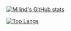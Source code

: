[![Milind's GitHub stats](https://github-readme-stats.vercel.app/api?username=milindmadhukar&count_private=true&show_icons=true&theme=radical)](https://github.com/milindmadhukar/github-readme-stats)

[![Top Langs](https://github-readme-stats.vercel.app/api/top-langs/?username=milindmadhukar&count_private=true&theme=radical&hide=HTML,TeX,Vim_Script)](https://github.com/anuraghazra/github-readme-stats)

<!--
**milindmadhukar/milindmadhukar** is a ✨ _special_ ✨ repository because its `README.md` (this file) appears on your GitHub profile.

Here are some ideas to get you started:

- 🔭 I’m currently working on ...
- 🌱 I’m currently learning ...
- 👯 I’m looking to collaborate on ...
- 🤔 I’m looking for help with ...
- 💬 Ask me about ...
- 📫 How to reach me: ...
- 😄 Pronouns: ...
- ⚡ Fun fact: ...
-->
